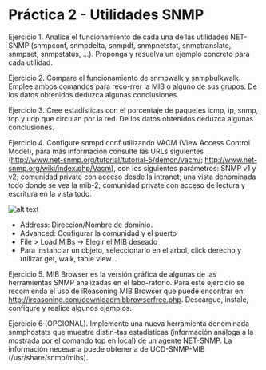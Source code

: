 # Práctica 2 - Utilidades SNMP

Ejercicio 1. Analice el funcionamiento de cada una de las utilidades NET-SNMP (snmpconf, snmpdelta, snmpdf, snmpnetstat, snmptranslate, snmpset, snmpstatus, …). Proponga y resuelva un ejemplo concreto para cada utilidad.


Ejercicio 2. Compare el funcionamiento de snmpwalk y snmpbulkwalk. Emplee ambos comandos para reco-rrer la MIB o alguno de sus grupos. De los datos obtenidos deduzca algunas conclusiones.


Ejercicio 3. Cree estadísticas con el porcentaje de paquetes icmp, ip, snmp, tcp y udp que circulan por la red. De los datos obtenidos deduzca algunas conclusiones.


Ejercicio 4. Configure snmpd.conf utilizando VACM (View Access Control Model), para más información consulte las URLs siguientes (http://www.net-snmp.org/tutorial/tutorial-5/demon/vacm/; http://www.net-snmp.org/wiki/index.php/Vacm), con los siguientes parámetros: SNMP v1 y v2; comunidad private con acceso desde la intranet; una vista denominada todo donde se vea la mib-2; comunidad private con acceso de lectura y escritura en la vista todo.

![alt text](https://i.imgur.com/lZIMXk7.png)

- Address: Direccion/Nombre de dominio.
- Advanced: Configurar la comunidad y el puerto
- File > Load MIBs -> Elegir el MIB deseado
- Para instanciar un objeto, seleccionarlo en el arbol, click derecho y utilizar get, walk, table view...

Ejercicio 5. MIB Browser es la versión gráfica de algunas de las herramientas SNMP analizadas en el labo-ratorio. Para este ejercicio se recomienda el uso de iReasoning MIB Browser que puede encontrar en: http://ireasoning.com/downloadmibbrowserfree.php. Descargue, instale, configure y realice algunos ejemplos.


Ejercicio 6 (OPCIONAL). Implemente una nueva herramienta denominada snmphostats que muestre distin-tas estadísticas (información análoga a la mostrada por el comando top en local) de un agente NET-SNMP. La información necesaria puede obtenerla de UCD-SNMP-MIB (/usr/share/snmp/mibs).
